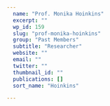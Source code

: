 ```yaml
---
  name: "Prof. Monika Hoinkins"
  excerpt: ""
  wp_id: 159
  slug: "prof-monika-hoinkins"
  group: "Past Members"
  subtitle: "Researcher"
  website: ""
  email: ""
  twitter: ""
  thumbnail_id: ""
  publications: []
  sort_name: "Hoinkins"

---
```

